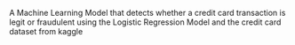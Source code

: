 A Machine Learning Model that detects whether a credit card transaction is legit or fraudulent using the Logistic Regression Model and the credit card dataset from kaggle
